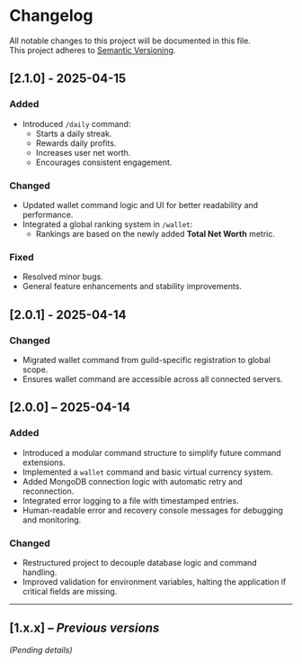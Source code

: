 # Changelog

All notable changes to this project will be documented in this file.  
This project adheres to [Semantic Versioning](https://semver.org/).

## [2.1.0] - 2025-04-15

### Added
- Introduced `/daily` command:
  - Starts a daily streak.
  - Rewards daily profits.
  - Increases user net worth.
  - Encourages consistent engagement.

### Changed
- Updated wallet command logic and UI for better readability and performance.
- Integrated a global ranking system in `/wallet`:
  - Rankings are based on the newly added **Total Net Worth** metric.

### Fixed
- Resolved minor bugs.
- General feature enhancements and stability improvements.


## [2.0.1] - 2025-04-14

### Changed
- Migrated wallet command from guild-specific registration to global scope.
- Ensures wallet command are accessible across all connected servers.


## [2.0.0] – 2025-04-14

### Added
- Introduced a modular command structure to simplify future command extensions.
- Implemented a `wallet` command and basic virtual currency system.
- Added MongoDB connection logic with automatic retry and reconnection.
- Integrated error logging to a file with timestamped entries.
- Human-readable error and recovery console messages for debugging and monitoring.

### Changed
- Restructured project to decouple database logic and command handling.
- Improved validation for environment variables, halting the application if critical fields are missing.

---

## [1.x.x] – *Previous versions*
_(Pending details)_

